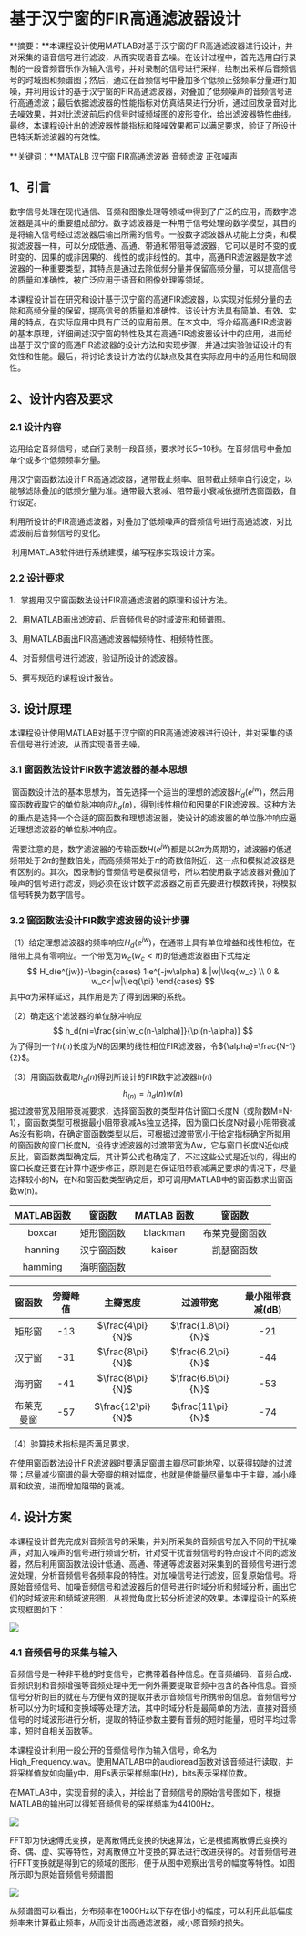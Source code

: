 # 基于汉宁窗的FIR高通滤波器设计



**摘要：**本课程设计使用MATLAB对基于汉宁窗的FIR高通滤波器进行设计，并对采集的语音信号进行滤波，从而实现语音去噪。在设计过程中，首先选用自行录制的一段音频音乐作为输入信号，并对录制的信号进行采样，绘制出采样后音频信号的时域图和频谱图；然后，通过在音频信号中叠加多个低频正弦频率分量进行加噪，并利用设计的基于汉宁窗的FIR高通滤波器，对叠加了低频噪声的音频信号进行高通滤波；最后依据滤波器的性能指标对仿真结果进行分析，通过回放录音对比去噪效果，并对比滤波前后的信号时域频域图的波形变化，给出滤波器特性曲线。最终，本课程设计出的滤波器性能指标和降噪效果都可以满足要求，验证了所设计巴特沃斯滤波器的有效性。

**关键词：**MATALB 汉宁窗 FIR高通滤波器 音频滤波 正弦噪声

## 1、引言

​	数字信号处理在现代通信、音频和图像处理等领域中得到了广泛的应用，而数字滤波器是其中的重要组成部分。数字滤波器是一种用于信号处理的数学模型，其目的是将输入信号经过滤波器后输出所需的信号。一般数字滤波器从功能上分类，和模拟滤波器一样，可以分成低通、高通、带通和带阻等滤波器，它可以是时不变的或时变的、因果的或非因果的、线性的或非线性的。其中，高通FIR滤波器是数字滤波器的一种重要类型，其特点是通过去除低频分量并保留高频分量，可以提高信号的质量和准确性，被广泛应用于语音和图像处理等领域。

​	本课程设计旨在研究和设计基于汉宁窗的高通FIR滤波器，以实现对低频分量的去除和高频分量的保留，提高信号的质量和准确性。该设计方法具有简单、有效、实用的特点，在实际应用中具有广泛的应用前景。在本文中，将介绍高通FIR滤波器的基本原理，详细阐述汉宁窗的特性及其在高通FIR滤波器设计中的应用，进而给出基于汉宁窗的高通FIR滤波器的设计方法和实现步骤，并通过实验验证设计的有效性和性能。最后，将讨论该设计方法的优缺点及其在实际应用中的适用性和局限性。

## 2、设计内容及要求

### 2.1 设计内容

​	选用给定音频信号，或自行录制一段音频，要求时长5~10秒。在音频信号中叠加单个或多个低频频率分量。

​	用汉宁窗函数法设计FIR高通滤波器，通带截止频率、阻带截止频率自行设定，以能够滤除叠加的低频分量为准。通带最大衰减、阻带最小衰减依据所选窗函数，自行设定。

​	利用所设计的FIR高通滤波器，对叠加了低频噪声的音频信号进行高通滤波，对比滤波前后音频信号的变化。

​	利用MATLAB软件进行系统建模，编写程序实现设计方案。

### 2.2 设计要求

1、掌握用汉宁窗函数法设计FIR高通滤波器的原理和设计方法。

2、用MATLAB画出滤波前、后音频信号的时域波形和频谱图。

3、用MATLAB画出FIR高通滤波器幅频特性、相频特性图。

4、对音频信号进行滤波，验证所设计的滤波器。

5、撰写规范的课程设计报告。

## 3. 设计原理

​	本课程设计使用MATLAB对基于汉宁窗的FIR高通滤波器进行设计，并对采集的语音信号进行滤波，从而实现语音去噪。

### 3.1 窗函数法设计FIR数字滤波器的基本思想

​	窗函数设计法的基本思想为，首先选择一个适当的理想的滤波器$H_d(e^{jw})$，然后用窗函数截取它的单位脉冲响应$h_d(n)$，得到线性相位和因果的FIR滤波器。这种方法的重点是选择一个合适的窗函数和理想滤波器，使设计的滤波器的单位脉冲响应逼近理想滤波器的单位脉冲响应。

​	需要注意的是，数字滤波器的传输函数$H(e^{jw})$都是以$2π$为周期的，滤波器的低通频带处于$2π$的整数倍处，而高频频带处于$π$的奇数倍附近，这一点和模拟滤波器是有区别的。其次，因录制的音频信号是模拟信号，所以若使用数字滤波器对叠加了噪声的信号进行滤波，则必须在设计数字滤波器之前首先要进行模数转换，将模拟信号转换为数字信号。

### 3.2 窗函数法设计FIR数字滤波器的设计步骤

（1）给定理想滤波器的频率响应$H_d(e^{jw})$，在通带上具有单位增益和线性相位，在阻带上具有零响应。一个带宽为$w_c(w_c<\pi)$的低通滤波器由下式给定
$$
H_d(e^{jw})=\begin{cases}
1·e^{-jw\alpha} & |w|\leq{w_c} \\
0 & w_c<|w|\leq{\pi}
\end{cases}
$$
其中$\alpha$为采样延迟，其作用是为了得到因果的系统。

（2）确定这个滤波器的单位脉冲响应
$$
h_d(n)=\frac{sin[w_c(n-\alpha)]}{\pi(n-\alpha)}
$$
为了得到一个$h(n)$长度为$N$的因果的线性相位FIR滤波器，令${\alpha}=\frac{N-1}{2}$。

（3）用窗函数截取$h_d(n)$得到所设计的FIR数字滤波器$h(n)$
$$
h_(n)=h_d(n)w(n)
$$
​	据过渡带宽及阻带衰减要求，选择窗函数的类型并估计窗口长度N（或阶数M=N-1），窗函数类型可根据最小阻带衰减As独立选择，因为窗口长度N对最小阻带衰减As没有影响，在确定窗函数类型以后，可根据过渡带宽小于给定指标确定所拟用的窗函数的窗口长度N，设待求滤波器的过渡带宽为Δw，它与窗口长度N近似成反比，窗函数类型确定后，其计算公式也确定了，不过这些公式是近似的，得出的窗口长度还要在计算中逐步修正，原则是在保证阻带衰减满足要求的情况下，尽量选择较小的N，在N和窗函数类型确定后，即可调用MATLAB中的窗函数求出窗函数w(n)。

| MATLAB函数 |   窗函数   | MATLAB 函数 |     窗函数     |
| :--------: | :--------: | :---------: | :------------: |
|   boxcar   | 矩形窗函数 |  blackman   | 布莱克曼窗函数 |
|  hanning   | 汉宁窗函数 |   kaiser    |   凯瑟窗函数   |
|  hamming   | 海明窗函数 |             |                |

|   窗函数   | 旁瓣峰值 |     主瓣宽度      |      过渡带宽      | 最小阻带衰减(dB) |
| :--------: | :------: | :---------------: | :----------------: | :--------------: |
|   矩形窗   |   -13    | $\frac{4\pi}{N}$  | $\frac{1.8\pi}{N}$ |       -21        |
|   汉宁窗   |   -31    | $\frac{8\pi}{N}$  | $\frac{6.2\pi}{N}$ |       -44        |
|   海明窗   |   -41    | $\frac{8\pi}{N}$  | $\frac{6.6\pi}{N}$ |       -53        |
| 布莱克曼窗 |   -57    | $\frac{12\pi}{N}$ | $\frac{11\pi}{N}$  |       -74        |



（4）验算技术指标是否满足要求。

​	在使用窗函数法设计FIR滤波器时要满足窗谱主瓣尽可能地窄，以获得较陡的过渡带；尽量减少窗谱的最大旁瓣的相对幅度，也就是使能量尽量集中于主瓣，减小峰肩和纹波，进而增加阻带的衰减。

## 4. 设计方案

​	本课程设计首先完成对音频信号的采集，并对所采集的音频信号加入不同的干扰噪声，对加入噪声的信号进行频谱分析，针对受干扰音频信号的特点设计不同的滤波器，然后利用窗函数法设计低通、高通、带通等滤波器对采集到的音频信号进行滤波处理，分析音频信号各频率段的特性。对加噪信号进行滤波，回复原始信号。将原始音频信号、加噪音频信号和滤波器后的信号进行时域分析和频域分析，画出它们的时域波形和频域波形图，从视觉角度比较分析滤波的效果。本课程设计的系统实现框图如下：

![](https://pic.imgdb.cn/item/656ec565c458853aeff560f3.png)

### 4.1 音频信号的采集与输入

​	音频信号是一种非平稳的时变信号，它携带着各种信息。在音频编码、音频合成、音频识别和音频增强等音频处理中无一例外需要提取音频中包含的各种信息。音频信号分析的目的就在与方便有效的提取并表示音频信号所携带的信息。音频信号分析可以分为时域和变换域等处理方法，其中时域分析是最简单的方法，直接对音频信号的时域波形进行分析，提取的特征参数主要有音频的短时能量，短时平均过零率，短时自相关函数等。

​	本课程设计利用一段公开的音频信号作为输入信号，命名为High_Frequency.wav。使用MATLAB中的audioread函数对该音频进行读取，并将采样值放如向量y中，用Fs表示采样频率(Hz)，bits表示采样位数。

​	在MATLAB中，实现音频的读入，并绘出了音频信号的原始信号图如下，根据MATLAB的输出可以得知音频信号的采样频率为44100Hz。

![](https://pic.imgdb.cn/item/656ece89c458853aef12f5f9.png)

​	FFT即为快速傅氏变换，是离散傅氏变换的快速算法，它是根据离散傅氏变换的奇、偶、虚、实等特性，对离散傅立叶变换的算法进行改进获得的。对音频信号进行FFT变换就是得到它的频域的图形，便于从图中观察出信号的幅度等特性。如图所示即为原始音频信号频谱图

![](https://pic.imgdb.cn/item/656ecea5c458853aef134960.png)

​	从频谱图可以看出，分布频率在1000Hz以下存在很小的幅度，可以利用此低幅度频率来计算截止频率，从而设计出高通滤波器，减小原音频的损失。

